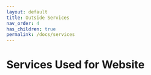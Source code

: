 ```yaml
---
layout: default
title: Outside Services
nav_order: 4
has_children: true
permalink: /docs/services
---
```


# Services Used for Website 

